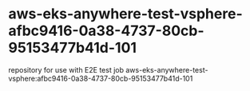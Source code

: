 # aws-eks-anywhere-test-vsphere-afbc9416-0a38-4737-80cb-95153477b41d-101
repository for use with E2E test job aws-eks-anywhere-test-vsphere:afbc9416-0a38-4737-80cb-95153477b41d-101
